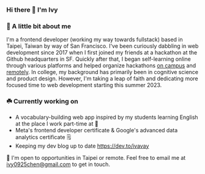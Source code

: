 ### Hi there 👋 I'm Ivy 

### 🌼 A little bit about me 

I'm a frontend developer (working my way towards fullstack) based in Taipei, Taiwan by way of San Francisco. I've been curiously dabbling in web development since 2017 when I first joined my friends at a hackathon at the Github headquarters in SF. Quickly after that, I began self-learning online through various platforms and helped organize hackathons [on campus](https://2020.cruzhacks.com/) and [remotely](https://www.sospectra.com/). In college, my background has primarily been in cognitive science and product design. However, I'm taking a leap of faith and dedicating more focused time to web development starting this summer 2023. 


### ☘️ Currently working on
- A vocabulary-building web app inspired by my students learning English at the place I work part-time at 🔡
- Meta's frontend developer certificate & Google's advanced data analytics certificate 🗒️
- Keeping my dev blog up to date <https://dev.to/ivavay>


🌱 I'm open to opportunities in Taipei or remote. Feel free to email me at ivy0925chen@gmail.com to get in touch.


